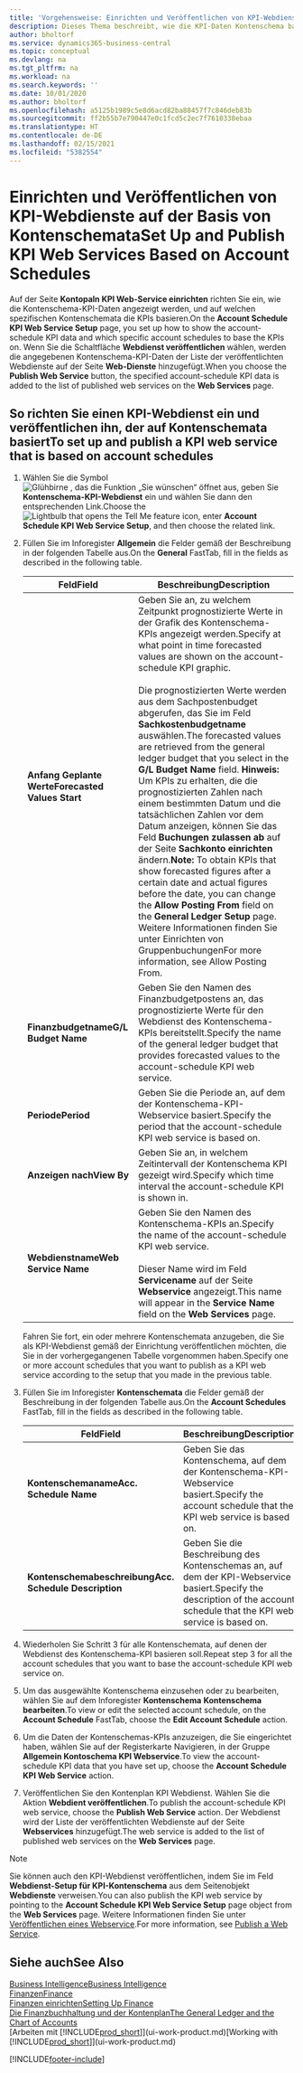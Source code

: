 ```yaml
---
title: 'Vorgehensweise: Einrichten und Veröffentlichen von KPI-Webdienste auf der Basis von Kontenschemata | Microsoft Docs'
description: Dieses Thema beschreibt, wie die KPI-Daten Kontenschema basierend auf bestimmte Kontenschemata angezeigt werden.
author: bholtorf
ms.service: dynamics365-business-central
ms.topic: conceptual
ms.devlang: na
ms.tgt_pltfrm: na
ms.workload: na
ms.search.keywords: ''
ms.date: 10/01/2020
ms.author: bholtorf
ms.openlocfilehash: a5125b1989c5e8d6acd82ba88457f7c846deb83b
ms.sourcegitcommit: ff2b55b7e790447e0c1fcd5c2ec7f7610338ebaa
ms.translationtype: HT
ms.contentlocale: de-DE
ms.lasthandoff: 02/15/2021
ms.locfileid: "5382554"
---
```

# <a name="set-up-and-publish-kpi-web-services-based-on-account-schedules"></a><span data-ttu-id="28377-103">Einrichten und Veröffentlichen von KPI-Webdienste auf der Basis von Kontenschemata</span><span class="sxs-lookup"><span data-stu-id="28377-103">Set Up and Publish KPI Web Services Based on Account Schedules</span></span>
<span data-ttu-id="28377-104">Auf der Seite **Kontopaln KPI Web-Service einrichten** richten Sie ein, wie die Kontenschema-KPI-Daten angezeigt werden, und auf welchen spezifischen Kontenschemata die KPIs basieren.</span><span class="sxs-lookup"><span data-stu-id="28377-104">On the **Account Schedule KPI Web Service Setup** page, you set up how to show the account-schedule KPI data and which specific account schedules to base the KPIs on.</span></span> <span data-ttu-id="28377-105">Wenn Sie die Schaltfläche **Webdienst veröffentlichen** wählen, werden die angegebenen Kontenschema-KPI-Daten der Liste der veröffentlichten Webdienste auf der Seite **Web-Dienste** hinzugefügt.</span><span class="sxs-lookup"><span data-stu-id="28377-105">When you choose the **Publish Web Service** button, the specified account-schedule KPI data is added to the list of published web services on the **Web Services** page.</span></span>  

## <a name="to-set-up-and-publish-a-kpi-web-service-that-is-based-on-account-schedules"></a><span data-ttu-id="28377-106">So richten Sie einen KPI-Webdienst ein und veröffentlichen ihn, der auf Kontenschemata basiert</span><span class="sxs-lookup"><span data-stu-id="28377-106">To set up and publish a KPI web service that is based on account schedules</span></span>  
1.  <span data-ttu-id="28377-107">Wählen Sie die Symbol ![Glühbirne , das die Funktion „Sie wünschen“ öffnet](media/ui-search/search_small.png "Was möchten Sie tun?") aus, geben Sie **Kontenschema-KPI-Webdienst** ein und wählen Sie dann den entsprechenden Link.</span><span class="sxs-lookup"><span data-stu-id="28377-107">Choose the ![Lightbulb that opens the Tell Me feature](media/ui-search/search_small.png "Tell me what you want to do") icon, enter **Account Schedule KPI Web Service Setup**, and then choose the related link.</span></span>  
2.  <span data-ttu-id="28377-108">Füllen Sie im Inforegister **Allgemein** die Felder gemäß der Beschreibung in der folgenden Tabelle aus.</span><span class="sxs-lookup"><span data-stu-id="28377-108">On the **General** FastTab, fill in the fields as described in the following table.</span></span>  

    |<span data-ttu-id="28377-109">Feld</span><span class="sxs-lookup"><span data-stu-id="28377-109">Field</span></span>|<span data-ttu-id="28377-110">Beschreibung</span><span class="sxs-lookup"><span data-stu-id="28377-110">Description</span></span>|  
    |---------------------------------|---------------------------------------|  
    |<span data-ttu-id="28377-111">**Anfang Geplante Werte**</span><span class="sxs-lookup"><span data-stu-id="28377-111">**Forecasted Values Start**</span></span>|<span data-ttu-id="28377-112">Geben Sie an, zu welchem Zeitpunkt prognostizierte Werte in der Grafik des Kontenschema-KPIs angezeigt werden.</span><span class="sxs-lookup"><span data-stu-id="28377-112">Specify at what point in time forecasted values are shown on the account-schedule KPI graphic.</span></span><br /><br /> <span data-ttu-id="28377-113">Die prognostizierten Werte werden aus dem Sachpostenbudget abgerufen, das Sie im Feld **Sachkostenbudgetname** auswählen.</span><span class="sxs-lookup"><span data-stu-id="28377-113">The forecasted values are retrieved from the general ledger budget that you select in the **G/L Budget Name** field.</span></span> <span data-ttu-id="28377-114">**Hinweis:**  Um KPIs zu erhalten, die die prognostizierten Zahlen nach einem bestimmten Datum und die tatsächlichen Zahlen vor dem Datum anzeigen, können Sie das Feld **Buchungen zulassen ab** auf der Seite **Sachkonto einrichten** ändern.</span><span class="sxs-lookup"><span data-stu-id="28377-114">**Note:**  To obtain KPIs that show forecasted figures after a certain date and actual figures before the date, you can change the **Allow Posting From** field on the **General Ledger Setup** page.</span></span> <span data-ttu-id="28377-115">Weitere Informationen finden Sie unter Einrichten von Gruppenbuchungen</span><span class="sxs-lookup"><span data-stu-id="28377-115">For more information, see Allow Posting From.</span></span>|  
    |<span data-ttu-id="28377-116">**Finanzbudgetname**</span><span class="sxs-lookup"><span data-stu-id="28377-116">**G/L Budget Name**</span></span>|<span data-ttu-id="28377-117">Geben Sie den Namen des Finanzbudgetpostens an, das prognostizierte Werte für den Webdienst des Kontenschema-KPIs bereitstellt.</span><span class="sxs-lookup"><span data-stu-id="28377-117">Specify the name of the general ledger budget that provides forecasted values to the account-schedule KPI web service.</span></span>|  
    |<span data-ttu-id="28377-118">**Periode**</span><span class="sxs-lookup"><span data-stu-id="28377-118">**Period**</span></span>|<span data-ttu-id="28377-119">Geben Sie die Periode an, auf dem der Kontenschema-KPI-Webservice basiert.</span><span class="sxs-lookup"><span data-stu-id="28377-119">Specify the period that the account-schedule KPI web service is based on.</span></span>|  
    |<span data-ttu-id="28377-120">**Anzeigen nach**</span><span class="sxs-lookup"><span data-stu-id="28377-120">**View By**</span></span>|<span data-ttu-id="28377-121">Geben Sie an, in welchem Zeitintervall der Kontenschema KPI gezeigt wird.</span><span class="sxs-lookup"><span data-stu-id="28377-121">Specify which time interval the account-schedule KPI is shown in.</span></span>|  
    |<span data-ttu-id="28377-122">**Webdienstname**</span><span class="sxs-lookup"><span data-stu-id="28377-122">**Web Service Name**</span></span>|<span data-ttu-id="28377-123">Geben Sie den Namen des Kontenschema-KPIs an.</span><span class="sxs-lookup"><span data-stu-id="28377-123">Specify the name of the account-schedule KPI web service.</span></span><br /><br /> <span data-ttu-id="28377-124">Dieser Name wird im Feld **Servicename** auf der Seite **Webservice** angezeigt.</span><span class="sxs-lookup"><span data-stu-id="28377-124">This name will appear in the **Service Name** field on the **Web Services** page.</span></span>|  

    <span data-ttu-id="28377-125">Fahren Sie fort, ein oder mehrere Kontenschemata anzugeben, die Sie als KPI-Webdienst gemäß der Einrichtung veröffentlichen möchten, die Sie in der vorhergegangenen Tabelle vorgenommen haben.</span><span class="sxs-lookup"><span data-stu-id="28377-125">Specify one or more account schedules that you want to publish as a KPI web service according to the setup that you made in the previous table.</span></span>  

3.  <span data-ttu-id="28377-126">Füllen Sie im Inforegister **Kontenschemata** die Felder gemäß der Beschreibung in der folgenden Tabelle aus.</span><span class="sxs-lookup"><span data-stu-id="28377-126">On the **Account Schedules** FastTab, fill in the fields as described in the following table.</span></span>  

    |<span data-ttu-id="28377-127">Feld</span><span class="sxs-lookup"><span data-stu-id="28377-127">Field</span></span>|<span data-ttu-id="28377-128">Beschreibung</span><span class="sxs-lookup"><span data-stu-id="28377-128">Description</span></span>|  
    |---------------------------------|---------------------------------------|  
    |<span data-ttu-id="28377-129">**Kontenschemaname**</span><span class="sxs-lookup"><span data-stu-id="28377-129">**Acc. Schedule Name**</span></span>|<span data-ttu-id="28377-130">Geben Sie das Kontenschema, auf dem der Kontenschema-KPI-Webservice basiert.</span><span class="sxs-lookup"><span data-stu-id="28377-130">Specify the account schedule that the KPI web service is based on.</span></span>|  
    |<span data-ttu-id="28377-131">**Kontenschemabeschreibung**</span><span class="sxs-lookup"><span data-stu-id="28377-131">**Acc. Schedule Description**</span></span>|<span data-ttu-id="28377-132">Geben Sie die Beschreibung des Kontenschemas an, auf dem der KPI-Webservice basiert.</span><span class="sxs-lookup"><span data-stu-id="28377-132">Specify the description of the account schedule that the KPI web service is based on.</span></span>|  

4.  <span data-ttu-id="28377-133">Wiederholen Sie Schritt 3 für alle Kontenschemata, auf denen der Webdienst des Kontenschema-KPI basieren soll.</span><span class="sxs-lookup"><span data-stu-id="28377-133">Repeat step 3 for all the account schedules that you want to base the account-schedule KPI web service on.</span></span>  
5.  <span data-ttu-id="28377-134">Um das ausgewählte Kontenschema einzusehen oder zu bearbeiten, wählen Sie auf dem Inforegister **Kontenschema** **Kontenschema bearbeiten**.</span><span class="sxs-lookup"><span data-stu-id="28377-134">To view or edit the selected account schedule, on the **Account Schedule** FastTab, choose the **Edit Account Schedule** action.</span></span>  
6.  <span data-ttu-id="28377-135">Um die Daten der Kontenschemas-KPIs anzuzeigen, die Sie eingerichtet haben, wählen Sie auf der Registerkarte Navigieren, in der Gruppe **Allgemein Kontoschema KPI Webservice**.</span><span class="sxs-lookup"><span data-stu-id="28377-135">To view the account-schedule KPI data that you have set up, choose the **Account Schedule KPI Web Service** action.</span></span>  
7.  <span data-ttu-id="28377-136">Veröffentlichen Sie den Kontenplan KPI Webdienst. Wählen Sie die Aktion **Webdient veröffentlichen**.</span><span class="sxs-lookup"><span data-stu-id="28377-136">To publish the account-schedule KPI web service, choose the **Publish Web Service** action.</span></span> <span data-ttu-id="28377-137">Der Webdienst wird der Liste der veröffentlichten Webdienste auf der Seite **Webservices** hinzugefügt.</span><span class="sxs-lookup"><span data-stu-id="28377-137">The web service is added to the list of published web services on the **Web Services** page.</span></span>  

> [!NOTE]  
>  <span data-ttu-id="28377-138">Sie können auch den KPI-Webdienst veröffentlichen, indem Sie im Feld **Webdienst-Setup für KPI-Kontenschema** aus dem Seitenobjekt **Webdienste** verweisen.</span><span class="sxs-lookup"><span data-stu-id="28377-138">You can also publish the KPI web service by pointing to the **Account Schedule KPI Web Service Setup** page object from the **Web Services** page.</span></span> <span data-ttu-id="28377-139">Weitere Informationen finden Sie unter [Veröffentlichen eines Webservice](across-how-publish-web-service.md).</span><span class="sxs-lookup"><span data-stu-id="28377-139">For more information, see [Publish a Web Service](across-how-publish-web-service.md).</span></span>  

## <a name="see-also"></a><span data-ttu-id="28377-140">Siehe auch</span><span class="sxs-lookup"><span data-stu-id="28377-140">See Also</span></span>  
[<span data-ttu-id="28377-141">Business Intelligence</span><span class="sxs-lookup"><span data-stu-id="28377-141">Business Intelligence</span></span>](bi.md)  
[<span data-ttu-id="28377-142">Finanzen</span><span class="sxs-lookup"><span data-stu-id="28377-142">Finance</span></span>](finance.md)  
[<span data-ttu-id="28377-143">Finanzen einrichten</span><span class="sxs-lookup"><span data-stu-id="28377-143">Setting Up Finance</span></span>](finance-setup-finance.md)  
[<span data-ttu-id="28377-144">Die Finanzbuchhaltung und der Kontenplan</span><span class="sxs-lookup"><span data-stu-id="28377-144">The General Ledger and the Chart of Accounts</span></span>](finance-general-ledger.md)  
<span data-ttu-id="28377-145">[Arbeiten mit [!INCLUDE[prod_short](includes/prod_short.md)]](ui-work-product.md)</span><span class="sxs-lookup"><span data-stu-id="28377-145">[Working with [!INCLUDE[prod_short](includes/prod_short.md)]](ui-work-product.md)</span></span>


[!INCLUDE[footer-include](includes/footer-banner.md)]